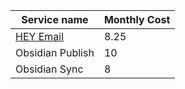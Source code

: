 | Service name                              | Monthly Cost |
| ----------------------------------------- | ------------ |
| [HEY Email](https://www.hey.com/pricing/) | 8.25         |
| Obsidian Publish                          | 10           |
| Obsidian Sync                             | 8            |
